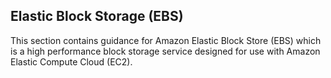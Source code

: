 ## Elastic Block Storage (EBS)

This section contains guidance for Amazon Elastic Block Store (EBS) which is a high performance block storage service designed for use with Amazon Elastic Compute Cloud (EC2).